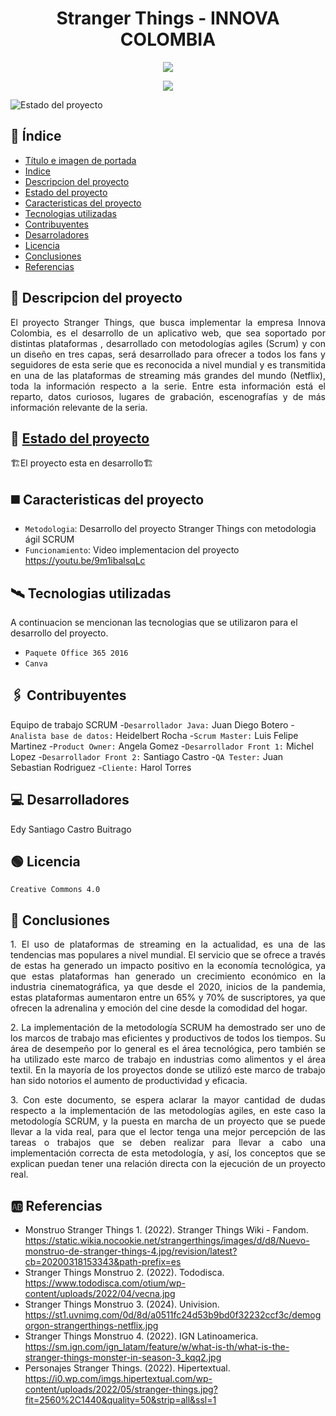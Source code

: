 <h1 align="center"> Stranger Things - INNOVA COLOMBIA</h1>
<!--Banner-->

<p align="center">
<img src="https://user-images.githubusercontent.com/113956400/191642399-249e917b-64ea-4746-a7d3-d2fcf2dc747b.PNG">
</p>

<!--Licencia-->

<p align="center">
<img src="https://user-images.githubusercontent.com/113956400/191642826-d72b2ffd-5425-4b35-8317-61ee368109cc.jpg">
</p>

![Estado del proyecto](https://img.shields.io/badge/ESTADO-EN%20DESAROLLO-red)

## 📑 Índice

* [Título e imagen de portada](#Título-e-imagen-de-portada)
* [Indice](#Indice)
* [Descripcion del proyecto](#Descripcion-del-proyecto)
* [Estado del proyecto](#Estado-del-proyecto)
* [Caracteristicas del proyecto](#Caracteristicas-proyecto)
* [Tecnologias utilizadas](#Tecnologias-utilizadas)
* [Contribuyentes](#Contribuyentes)
* [Desarroladores](#Desarrolladores)
* [Licencia](#Licencia)
* [Conclusiones](#Conclusiones)
* [Referencias](#Referencias)

## 📖 Descripcion del proyecto

<p align="justify">
	El proyecto Stranger Things, que busca implementar la empresa Innova Colombia, es el desarrollo de un aplicativo web, que sea soportado por distintas plataformas
	, desarrollado con metodologías agiles (Scrum) y con un diseño en tres capas, será desarrollado para ofrecer a todos los fans y seguidores de esta serie que es 
	reconocida a nivel mundial y es transmitida en una de las plataformas de streaming más grandes del mundo (Netflix), toda la información respecto a la serie. 
	Entre esta información está el reparto, datos curiosos, lugares de grabación, escenografías y de más información relevante de la seria.
</p>

## 🔋 [Estado del proyecto](#Estado-del-proyecto)

🏗️El proyecto esta en desarrollo🏗️

## ◼️ Caracteristicas del proyecto

- `Metodologia`: Desarrollo del proyecto Stranger Things con metodologia ágil SCRUM
- `Funcionamiento`: Video implementacion del proyecto https://youtu.be/9m1ibalsqLc

## 🛰️ Tecnologias utilizadas

A continuacion se mencionan las tecnologias que se utilizaron para el desarrollo del proyecto.

- `Paquete Office 365 2016`
- `Canva`

## 🖇️ Contribuyentes

Equipo de trabajo SCRUM
-`Desarrollador Java:` Juan Diego Botero
-`Analista base de datos:` Heidelbert Rocha
-`Scrum Master:` Luis Felipe Martinez
-`Product Owner:` Angela Gomez
-`Desarrollador Front 1:` Michel Lopez
-`Desarrollador Front 2:` Santiago Castro
-`QA Tester:` Juan Sebastian Rodriguez
-`Cliente:` Harol Torres

## 💻 Desarrolladores

Edy Santiago Castro Buitrago

## 🟢 Licencia

`Creative Commons 4.0`

## 🔖 Conclusiones

<p align="justify">
1. El uso de plataformas de streaming en la actualidad, es una de las tendencias mas populares a nivel mundial. El servicio que se ofrece a través de estas 
ha generado un impacto positivo en la economía tecnológica, ya que estas plataformas han generado un crecimiento económico en la industria cinematográfica, 
ya que desde el 2020, inicios de la pandemia, estas plataformas aumentaron entre un 65% y 70% de suscriptores, ya que ofrecen la adrenalina y emoción del cine
desde la comodidad del hogar.
</p>

<p align="justify">
2. La implementación de la metodología SCRUM ha demostrado ser uno de los marcos de trabajo mas eficientes y productivos de todos los tiempos. Su área de 
desempeño por lo general es el área tecnológica, pero también se ha utilizado este marco de trabajo en industrias como alimentos y el área textil. 
En la mayoría de los proyectos donde se utilizó este marco de trabajo han sido notorios el aumento de productividad y eficacia.
</p>

<p align="justify">
3.	Con este documento, se espera aclarar la mayor cantidad de dudas respecto a la implementación de las metodologías agiles, en este caso la metodología SCRUM,
	y la puesta en marcha de un proyecto que se puede llevar a la vida real, para que el lector tenga una mejor percepción de las tareas o trabajos que se deben
	realizar para llevar a cabo una implementación correcta de esta metodología, y así, los conceptos que se explican puedan tener una relación directa con la 
	ejecución de un proyecto real.</p>

## 🆎 Referencias

* Monstruo Stranger Things 1. (2022). Stranger Things Wiki - Fandom. https://static.wikia.nocookie.net/strangerthings/images/d/d8/Nuevo-monstruo-de-stranger-things-4.jpg/revision/latest?cb=20200318153343&path-prefix=es
* Stranger Things Monstruo 2. (2022). Tododisca. https://www.tododisca.com/otium/wp-content/uploads/2022/04/vecna.jpg
* Stranger Things Monstruo 3. (2024). Univision. https://st1.uvnimg.com/0d/8d/a0511fc24d53b9bd0f32232ccf3c/demogorgon-strangerthings-netflix.jpg
* Stranger Things Monstruo 4. (2022). IGN Latinoamerica. https://sm.ign.com/ign_latam/feature/w/what-is-th/what-is-the-stranger-things-monster-in-season-3_kqq2.jpg
* Personajes Stranger Things. (2022). Hipertextual. https://i0.wp.com/imgs.hipertextual.com/wp-content/uploads/2022/05/stranger-things.jpg?fit=2560%2C1440&quality=50&strip=all&ssl=1
	
